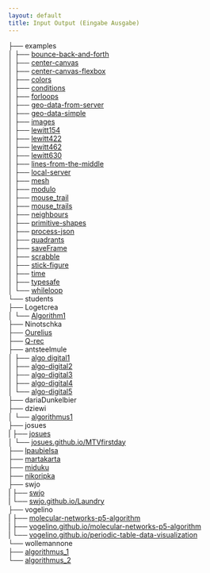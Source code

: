 ```yaml
---
layout: default
title: Input Output (Eingabe Ausgabe)
---
```


├── examples     
│   ├── [bounce-back-and-forth](examples/bounce-back-and-forth/)   
│   ├── [center-canvas](examples/center-canvas/)   
│   ├── [center-canvas-flexbox](examples/center-canvas-flexbox/)   
│   ├── [colors](examples/colors/)   
│   ├── [conditions](examples/conditions/)   
│   ├── [forloops](examples/forloops/)   
│   ├── [geo-data-from-server](examples/geo-data-from-server/)   
│   ├── [geo-data-simple](examples/geo-data-simple/)   
│   ├── [images](examples/images/)   
│   ├── [lewitt154](examples/lewitt154/)  
│   ├── [lewitt422](examples/lewitt422/)  
│   ├── [lewitt462](examples/lewitt462/)  
│   ├── [lewitt630](examples/lewitt630/)  
│   ├── [lines-from-the-middle](examples/lines-from-the-middle/)   
│   ├── [local-server](examples/local-server)  
│   ├── [mesh](examples/mesh)  
│   ├── [modulo](examples/modulo/)   
│   ├── [mouse_trail](examples/mouse_trail)  
│   ├── [mouse_trails](examples/mouse_trails)  
│   ├── [neighbours](examples/neighbours/)   
│   ├── [primitive-shapes](examples/primitive-shapes/)  
│   ├── [process-json](examples/process-json)  
│   ├── [quadrants](examples/quadrants/)   
│   ├── [saveFrame](examples/saveFrame)   
│   ├── [scrabble](examples/scrabble)  
│   ├── [stick-figure](examples/stick-figure)   
│   ├── [time](examples/time)   
│   ├── [typesafe](examples/typesafe)   
│   └── [whileloop](examples/whileloop)   
└── students   
    ├── Logetcrea   
    │   └── [Algorithm1](students/Logetcrea/Algorithm1)   
    ├── Ninotschka   
    ├── [Ourelius](students/Ourelius)   
    ├── [Q-rec](students/Q-rec)   
    ├── antsteelmule   
    │   ├── [algo digital1](students/antsteelmule/algo-digital1)   
    │   ├── [algo-digital2](students/antsteelmule/algo-digital2)   
    │   ├── [algo-digital3](students/antsteelmule/algo-digital3)   
    │   ├── [algo-digital4](students/antsteelmule/algo-digital4)   
    │   └── [algo-digital5](students/antsteelmule/algo-digital5)   
    ├── dariaDunkelbier   
    ├── dziewi   
    │   └── [algorithmus1](students/dziewi/algorithmus1)   
    ├── josues   
    |   ├── [josues](students/josues)    
    │   └── [josues.github.io/MTVfirstday](http://josues.github.io/MTVfirstday/)   
    ├── [lpaubielsa](students/lpaubielsa)   
    ├── [martakarta](students/martakarta)   
    ├── [miduku](students/miduku)   
    ├── [nikoripka](students/nikoripka)   
    ├── swjo   
    |   ├── [swjo](students/swjo)    
    |   └── [swjo.github.io/Laundry](http://swjo.github.io/Laundry/)    
    ├── vogelino   
    |   ├── [molecular-networks-p5-algorithm](https://github.com/vogelino/molecular-networks-p5-algorithm)    
    |   ├── [vogelino.github.io/molecular-networks-p5-algorithm](http://vogelino.github.io/molecular-networks-p5-algorithm/)    
    |   └── [vogelino.github.io/periodic-table-data-visualization](http://vogelino.github.io/periodic-table-data-visualization/)    
    └── wollemannone   
        ├── [algorithmus_1](students/wollemannone/algorithmus_1)   
        └── [algorithmus_2](students/wollemannone/algorithmus_2)   